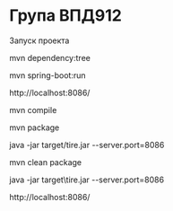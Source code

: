 Група ВПД912
===============================
Запуск проекта

mvn dependency:tree

mvn spring-boot:run

http://localhost:8086/

mvn compile

mvn package

java -jar target/tire.jar --server.port=8086

mvn clean package

java -jar target\tire.jar --server.port=8086

http://localhost:8086/